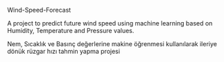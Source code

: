 Wind-Speed-Forecast

A project to predict future wind speed using machine learning based on Humidity, Temperature and Pressure values.

Nem, Sıcaklık ve Basınç değerlerine makine öğrenmesi kullanılarak ileriye dönük rüzgar hızı tahmin yapma projesi
